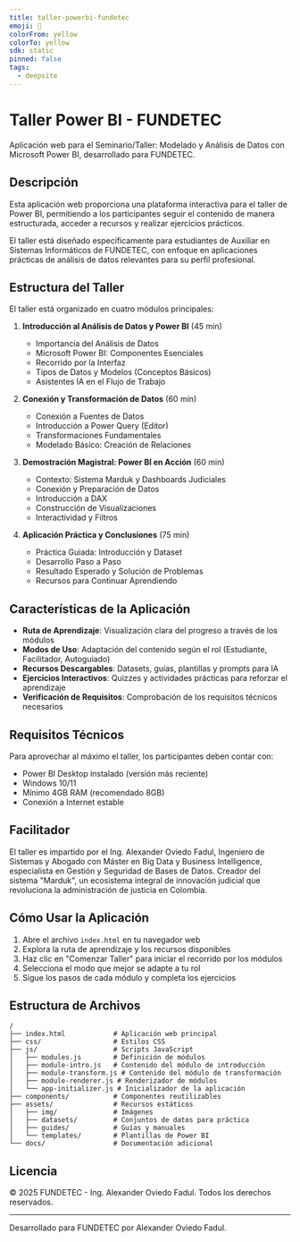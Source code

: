 ```yaml
---
title: taller-powerbi-fundetec
emoji: 🐳
colorFrom: yellow
colorTo: yellow
sdk: static
pinned: false
tags:
  - deepsite
---
```


# Taller Power BI - FUNDETEC

Aplicación web para el Seminario/Taller: Modelado y Análisis de Datos con Microsoft Power BI, desarrollado para FUNDETEC.

## Descripción

Esta aplicación web proporciona una plataforma interactiva para el taller de Power BI, permitiendo a los participantes seguir el contenido de manera estructurada, acceder a recursos y realizar ejercicios prácticos.

El taller está diseñado específicamente para estudiantes de Auxiliar en Sistemas Informáticos de FUNDETEC, con enfoque en aplicaciones prácticas de análisis de datos relevantes para su perfil profesional.

## Estructura del Taller

El taller está organizado en cuatro módulos principales:

1. **Introducción al Análisis de Datos y Power BI** (45 min)
   - Importancia del Análisis de Datos
   - Microsoft Power BI: Componentes Esenciales
   - Recorrido por la Interfaz
   - Tipos de Datos y Modelos (Conceptos Básicos)
   - Asistentes IA en el Flujo de Trabajo

2. **Conexión y Transformación de Datos** (60 min)
   - Conexión a Fuentes de Datos
   - Introducción a Power Query (Editor)
   - Transformaciones Fundamentales
   - Modelado Básico: Creación de Relaciones

3. **Demostración Magistral: Power BI en Acción** (60 min)
   - Contexto: Sistema Marduk y Dashboards Judiciales
   - Conexión y Preparación de Datos
   - Introducción a DAX
   - Construcción de Visualizaciones
   - Interactividad y Filtros

4. **Aplicación Práctica y Conclusiones** (75 min)
   - Práctica Guiada: Introducción y Dataset
   - Desarrollo Paso a Paso
   - Resultado Esperado y Solución de Problemas
   - Recursos para Continuar Aprendiendo

## Características de la Aplicación

- **Ruta de Aprendizaje**: Visualización clara del progreso a través de los módulos
- **Modos de Uso**: Adaptación del contenido según el rol (Estudiante, Facilitador, Autoguiado)
- **Recursos Descargables**: Datasets, guías, plantillas y prompts para IA
- **Ejercicios Interactivos**: Quizzes y actividades prácticas para reforzar el aprendizaje
- **Verificación de Requisitos**: Comprobación de los requisitos técnicos necesarios

## Requisitos Técnicos

Para aprovechar al máximo el taller, los participantes deben contar con:

- Power BI Desktop instalado (versión más reciente)
- Windows 10/11
- Mínimo 4GB RAM (recomendado 8GB)
- Conexión a Internet estable

## Facilitador

El taller es impartido por el Ing. Alexander Oviedo Fadul, Ingeniero de Sistemas y Abogado con Máster en Big Data y Business Intelligence, especialista en Gestión y Seguridad de Bases de Datos. Creador del sistema "Marduk", un ecosistema integral de innovación judicial que revoluciona la administración de justicia en Colombia.

## Cómo Usar la Aplicación

1. Abre el archivo `index.html` en tu navegador web
2. Explora la ruta de aprendizaje y los recursos disponibles
3. Haz clic en "Comenzar Taller" para iniciar el recorrido por los módulos
4. Selecciona el modo que mejor se adapte a tu rol
5. Sigue los pasos de cada módulo y completa los ejercicios

## Estructura de Archivos

```
/
├── index.html            # Aplicación web principal
├── css/                  # Estilos CSS
├── js/                   # Scripts JavaScript
│   ├── modules.js        # Definición de módulos
│   ├── module-intro.js   # Contenido del módulo de introducción
│   ├── module-transform.js # Contenido del módulo de transformación
│   ├── module-renderer.js # Renderizador de módulos
│   └── app-initializer.js # Inicializador de la aplicación
├── components/           # Componentes reutilizables
├── assets/               # Recursos estáticos
│   ├── img/              # Imágenes
│   ├── datasets/         # Conjuntos de datos para práctica
│   ├── guides/           # Guías y manuales
│   └── templates/        # Plantillas de Power BI
└── docs/                 # Documentación adicional
```

## Licencia

© 2025 FUNDETEC - Ing. Alexander Oviedo Fadul. Todos los derechos reservados.

---

Desarrollado para FUNDETEC por Alexander Oviedo Fadul.